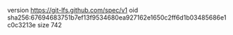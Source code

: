 version https://git-lfs.github.com/spec/v1
oid sha256:67694683751b7ef13f9534680ea927162e1650c2ff6d1b03485686e1c0c3213e
size 742
